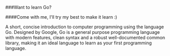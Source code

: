 ###Want to learn Go?

####Come with me, I'll try my best to make it learn :)


A short, concise introduction to computer programming using the language Go. Designed by Google, Go is a general purpose programming language with modern features, clean syntax and a robust well-documented common library, making it an ideal language to learn as your first programming language. 
